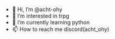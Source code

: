 - 👋 Hi, I’m @acht-ohy
- 👀 I’m interested in trpg
- 🌱 I’m currently learning python
- 📫 How to reach me discord(acht_ohy)

<!---
acht-ohy/acht-ohy is a ✨ special ✨ repository because its `README.md` (this file) appears on your GitHub profile.
You can click the Preview link to take a look at your changes.
--->

